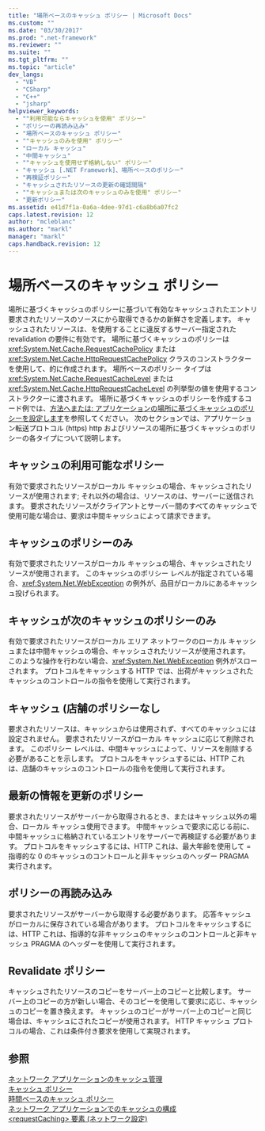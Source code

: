 ```yaml
---
title: "場所ベースのキャッシュ ポリシー | Microsoft Docs"
ms.custom: ""
ms.date: "03/30/2017"
ms.prod: ".net-framework"
ms.reviewer: ""
ms.suite: ""
ms.tgt_pltfrm: ""
ms.topic: "article"
dev_langs: 
  - "VB"
  - "CSharp"
  - "C++"
  - "jsharp"
helpviewer_keywords: 
  - ""利用可能ならキャッシュを使用" ポリシー"
  - "ポリシーの再読み込み"
  - "場所ベースのキャッシュ ポリシー"
  - ""キャッシュのみを使用" ポリシー"
  - "ローカル キャッシュ"
  - "中間キャッシュ"
  - ""キャッシュを使用せず格納しない" ポリシー"
  - "キャッシュ [.NET Framework]、場所ベースのポリシー"
  - "再検証ポリシー"
  - "キャッシュされたリソースの更新の確認間隔"
  - ""キャッシュまたは次のキャッシュのみを使用" ポリシー"
  - "更新ポリシー"
ms.assetid: e41d7f1a-0a6a-4dee-97d1-c6a8b6a07fc2
caps.latest.revision: 12
author: "mcleblanc"
ms.author: "markl"
manager: "markl"
caps.handback.revision: 12
---
```

# 場所ベースのキャッシュ ポリシー
場所に基づくキャッシュのポリシーに基づいて有効なキャッシュされたエントリ要求されたリソースのソースにから取得できるかの新鮮さを定義します。  キャッシュされたリソースは、を使用することに違反するサーバー指定された revalidation の要件に有効です。  場所に基づくキャッシュのポリシーは <xref:System.Net.Cache.RequestCachePolicy> または <xref:System.Net.Cache.HttpRequestCachePolicy> クラスのコンストラクターを使用して、的に作成されます。  場所ベースのポリシー タイプは <xref:System.Net.Cache.RequestCacheLevel> または <xref:System.Net.Cache.HttpRequestCacheLevel> の列挙型の値を使用するコンストラクターに渡されます。  場所に基づくキャッシュのポリシーを作成するコード例では、[方法へまたは: アプリケーションの場所に基づくキャッシュのポリシーを設定します](../../../docs/framework/network-programming/how-to-set-a-location-based-cache-policy-for-an-application.md)を参照してください。  次のセクションでは、アプリケーション転送プロトコル \(https\) http およびリソースの場所に基づくキャッシュのポリシーの各タイプについて説明します。  
  
## キャッシュの利用可能なポリシー  
 有効で要求されたリソースがローカル キャッシュの場合、キャッシュされたリソースが使用されます; それ以外の場合は、リソースのは、サーバーに送信されます。  要求されたリソースがクライアントとサーバー間のすべてのキャッシュで使用可能な場合は、要求は中間キャッシュによって請求できます。  
  
## キャッシュのポリシーのみ  
 有効で要求されたリソースがローカル キャッシュの場合、キャッシュされたリソースが使用されます。  このキャッシュのポリシー レベルが指定されている場合、<xref:System.Net.WebException> の例外が、品目がローカルにあるキャッシュ投げられます。  
  
## キャッシュが次のキャッシュのポリシーのみ  
 有効で要求されたリソースがローカル エリア ネットワークのローカル キャッシュまたは中間キャッシュの場合、キャッシュされたリソースが使用されます。  このような操作を行わない場合、<xref:System.Net.WebException> 例外がスローされます。  プロトコルをキャッシュする HTTP では、出荷がキャッシュされたキャッシュのコントロールの指令を使用して実行されます。  
  
## キャッシュ \(店舗のポリシーなし  
 要求されたリソースは、キャッシュからは使用されず、すべてのキャッシュには設定されません。  要求されたリソースがローカル キャッシュに応じて削除されます。  このポリシー レベルは、中間キャッシュによって、リソースを削除する必要があることを示します。  プロトコルをキャッシュするには、HTTP これは、店舗のキャッシュのコントロールの指令を使用して実行されます。  
  
## 最新の情報を更新のポリシー  
 要求されたリソースがサーバーから取得されるとき、またはキャッシュ以外の場合、ローカル キャッシュ使用できます。  中間キャッシュで要求に応じる前に、中間キャッシュに格納されているエントリをサーバーで再検証する必要があります。  プロトコルをキャッシュするには、HTTP これは、最大年齢を使用して \= 指導的な 0 のキャッシュのコントロールと非キャッシュのヘッダー PRAGMA 実行されます。  
  
## ポリシーの再読み込み  
 要求されたリソースがサーバーから取得する必要があります。  応答キャッシュがローカルに保存されている場合があります。  プロトコルをキャッシュするには、HTTP これは、指導的な非キャッシュのキャッシュのコントロールと非キャッシュ PRAGMA のヘッダーを使用して実行されます。  
  
## Revalidate ポリシー  
 キャッシュされたリソースのコピーをサーバー上のコピーと比較します。  サーバー上のコピーの方が新しい場合、そのコピーを使用して要求に応じ、キャッシュのコピーを置き換えます。  キャッシュのコピーがサーバー上のコピーと同じ場合は、キャッシュにされたコピーが使用されます。  HTTP キャッシュ プロトコルの場合、これは条件付き要求を使用して実現されます。  
  
## 参照  
 [ネットワーク アプリケーションのキャッシュ管理](../../../docs/framework/network-programming/cache-management-for-network-applications.md)   
 [キャッシュ ポリシー](../../../docs/framework/network-programming/cache-policy.md)   
 [時間ベースのキャッシュ ポリシー](../../../docs/framework/network-programming/time-based-cache-policies.md)   
 [ネットワーク アプリケーションでのキャッシュの構成](../../../docs/framework/network-programming/configuring-caching-in-network-applications.md)   
 [\<requestCaching\> 要素 \(ネットワーク設定\)](../../../docs/framework/configure-apps/file-schema/network/requestcaching-element-network-settings.md)